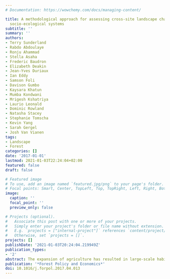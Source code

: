 ```yaml
---
# Documentation: https://wowchemy.com/docs/managing-content/

title: A methodological approach for assessing cross-site landscape change; Understanding
  socio-ecological systems
subtitle: ''
summary: ''
authors:
- Terry Sunderland
- Rabdo Abdoulaye
- Ronju Ahammad
- Stella Asaha
- Frederic Baudron
- Elizabeth Deakin
- Jean-Yves Duriaux
- Ian Eddy
- Samson Foli
- Davison Gumbo
- Kaysara Khatun
- Mumba Kondwani
- Mrigesh Kshatriya
- Laurio Leonald
- Dominic Rowland
- Natasha Stacey
- Stephanie Tomscha
- Kevin Yang
- Sarah Gergel
- Josh Van Vianen
tags:
- Landscape
- Forest
categories: []
date: '2017-01-01'
lastmod: 2021-01-03T22:24:04+02:00
featured: false
draft: false

# Featured image
# To use, add an image named `featured.jpg/png` to your page's folder.
# Focal points: Smart, Center, TopLeft, Top, TopRight, Left, Right, BottomLeft, Bottom, BottomRight.
image:
  caption: ''
  focal_point: ''
  preview_only: false

# Projects (optional).
#   Associate this post with one or more of your projects.
#   Simply enter your project's folder or file name without extension.
#   E.g. `projects = ["internal-project"]` references `content/project/deep-learning/index.md`.
#   Otherwise, set `projects = []`.
projects: []
publishDate: '2021-01-03T20:24:04.219949Z'
publication_types:
- '2'
abstract: The expansion of agriculture has resulted in large-scale habitat loss, the fragmentation of forests, significant losses in biological diversity and negative impacts on many ecosystem services. In this paper, we highlight the Agrarian Change Project, a multi-disciplinary research initiative, that applies detailed socio-ecological methodologies in multi-functional landscapes, and assess the subsequent implications for conservation, livelihoods and food security. Specifically, the research focuses on land use impacts in locations which exhibit various combinations of agricultural modification/change across a forest transition gradient in six tropical landscapes, in Zambia, Burkina Faso, Cameroon, Ethiopia, Indonesia and Bangladesh. These methods include integrated assessments of the perceptions of ecosystem service provision, tree cover loss and gain, relative poverty, diets and agricultural patterns of change. Although numerous surveys on rural livelihoods are undertaken each year, often at great cost, many are hampered by weaknesses in methods and thus may not reflect rural realities. We attempt to highlight how integrating broader socio-ecological methods can be used to fill in those gaps and ensure such realities are indeed captured. Early findings suggest that the transition from a forested landscape to a more agrarian dominated system does not necessarily result in better livelihood outcomes and there may be unintended consequences of forest and tree cover removal. These include the loss of access to grazing land, loss of dietary diversity and the loss of ecosystem services/forest products.
publication: '*Forest Policy and Economics*'
doi: 10.1016/j.forpol.2017.04.013
---
```

